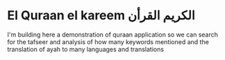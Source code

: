 # El Quraan el kareem  الكريم القرأن

I'm building here a demonstration of quraan application so we can search for the tafseer and analysis of how many keywords mentioned and the translation of ayah to many languages and translations 